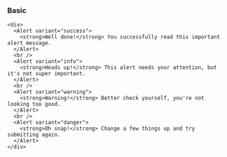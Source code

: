 ### Basic

    <div>
      <Alert variant="success">
        <strong>Well done!</strong> You successfully read this important alert message.
      </Alert>
      <br />
      <Alert variant="info">
        <strong>Heads up!</strong> This alert needs your attention, but it's not super important.
      </Alert>
      <br />
      <Alert variant="warning">
        <strong>Warning!</strong> Better check yourself, you're not looking too good.
      </Alert>
      <br />
      <Alert variant="danger">
        <strong>Oh snap!</strong> Change a few things up and try submitting again.
      </Alert>
    </div>
